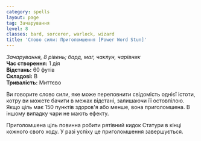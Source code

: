 ```yaml
---
category: spells
layout: page
tag: Зачарування
level: 8
classes: bard, sorcerer, warlock, wizard
title: 'Слово сили: Приголомшення [Power Word Stun]'
---
```


_Зачарування, 8 рівень; бард, маг, чаклун, чарівник_    
**Час створення:** 1 дія    
**Відстань:** 60 футів    
**Складові:** В    
**Тривалість:** Миттєво    

Ви говорите слово сили, яке може переповнити свідомість однієї істоти, котру ви можете бачити в межах відстані, залишаючи її остовпілою. Якщо ціль має 150 пунктів здоров'я або менше, вона приголомшена. В іншому випадку чари не мають ефекту.    

Приголомшена ціль повинна робити рятівний кидок Статури в кінці кожного свого ходу. У разі успіху це приголомшення завершується.
